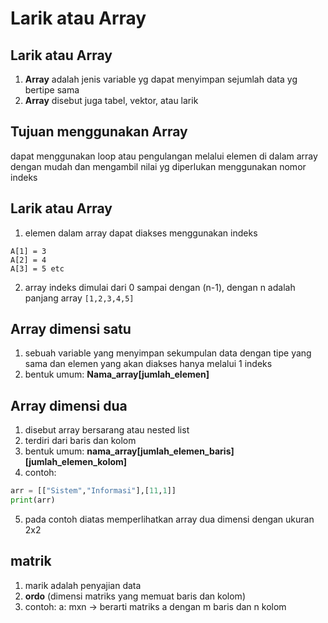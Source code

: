 # Larik atau Array

## Larik atau Array

1. **Array** adalah jenis variable yg dapat menyimpan sejumlah data yg bertipe sama
2. **Array** disebut juga tabel, vektor, atau larik

## Tujuan menggunakan Array

dapat menggunakan loop atau pengulangan melalui elemen di dalam array dengan mudah dan mengambil nilai yg diperlukan menggunakan nomor indeks

## Larik atau Array

1. elemen dalam array dapat diakses menggunakan indeks
```
A[1] = 3
A[2] = 4
A[3] = 5 etc
```
2. array indeks dimulai dari 0 sampai dengan (n-1), dengan n adalah panjang array
`[1,2,3,4,5]`

## Array dimensi satu

1. sebuah variable yang menyimpan sekumpulan data dengan tipe yang sama dan elemen yang akan diakses hanya melalui 1 indeks
2. bentuk umum: **Nama_array[jumlah_elemen]** 

## Array dimensi dua

1. disebut array bersarang atau nested list
2. terdiri dari baris dan kolom
3. bentuk umum: **nama_array[jumlah_elemen_baris][jumlah_elemen_kolom]**
4. contoh:
```python
arr = [["Sistem","Informasi"],[11,1]]
print(arr)
```
5. pada contoh diatas memperlihatkan array dua dimensi dengan ukuran 2x2

## matrik

1. marik adalah penyajian data
2. **ordo** (dimensi matriks yang memuat baris dan kolom)
3. contoh: a: mxn -> berarti matriks a dengan m baris dan n kolom
